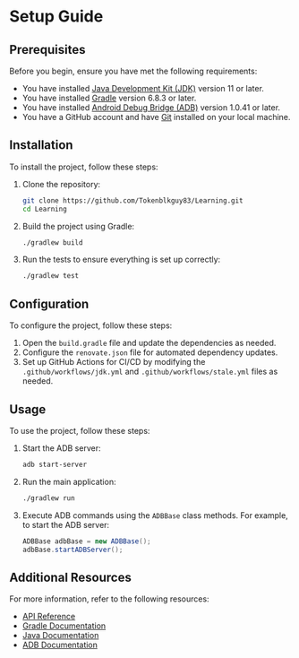 # Setup Guide

## Prerequisites

Before you begin, ensure you have met the following requirements:

- You have installed [Java Development Kit (JDK)](https://www.oracle.com/java/technologies/javase-jdk11-downloads.html) version 11 or later.
- You have installed [Gradle](https://gradle.org/install/) version 6.8.3 or later.
- You have installed [Android Debug Bridge (ADB)](https://developer.android.com/studio/command-line/adb) version 1.0.41 or later.
- You have a GitHub account and have [Git](https://git-scm.com/downloads) installed on your local machine.

## Installation

To install the project, follow these steps:

1. Clone the repository:
   ```sh
   git clone https://github.com/Tokenblkguy83/Learning.git
   cd Learning
   ```

2. Build the project using Gradle:
   ```sh
   ./gradlew build
   ```

3. Run the tests to ensure everything is set up correctly:
   ```sh
   ./gradlew test
   ```

## Configuration

To configure the project, follow these steps:

1. Open the `build.gradle` file and update the dependencies as needed.
2. Configure the `renovate.json` file for automated dependency updates.
3. Set up GitHub Actions for CI/CD by modifying the `.github/workflows/jdk.yml` and `.github/workflows/stale.yml` files as needed.

## Usage

To use the project, follow these steps:

1. Start the ADB server:
   ```sh
   adb start-server
   ```

2. Run the main application:
   ```sh
   ./gradlew run
   ```

3. Execute ADB commands using the `ADBBase` class methods. For example, to start the ADB server:
   ```java
   ADBBase adbBase = new ADBBase();
   adbBase.startADBServer();
   ```

## Additional Resources

For more information, refer to the following resources:

- [API Reference](Docs/Api-Reference.md)
- [Gradle Documentation](https://docs.gradle.org/current/userguide/userguide.html)
- [Java Documentation](https://docs.oracle.com/en/java/)
- [ADB Documentation](https://developer.android.com/studio/command-line/adb)
